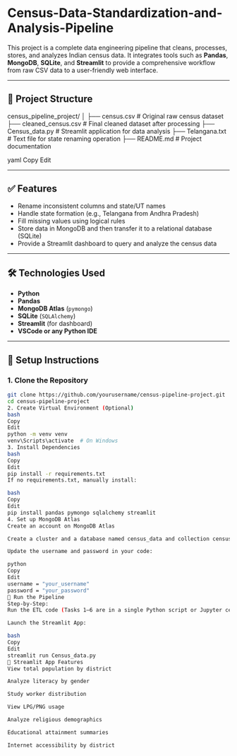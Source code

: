 # Census-Data-Standardization-and-Analysis-Pipeline
This project is a complete data engineering pipeline that cleans, processes, stores, and analyzes Indian census data. It integrates tools such as **Pandas**, **MongoDB**, **SQLite**, and **Streamlit** to provide a comprehensive workflow from raw CSV data to a user-friendly web interface.

---

## 📁 Project Structure

census_pipeline_project/
│
├── census.csv # Original raw census dataset
├── cleaned_census.csv # Final cleaned dataset after processing
├── Census_data.py # Streamlit application for data analysis
├── Telangana.txt # Text file for state renaming operation
├── README.md # Project documentation

yaml
Copy
Edit

---

## ✅ Features

- Rename inconsistent columns and state/UT names
- Handle state formation (e.g., Telangana from Andhra Pradesh)
- Fill missing values using logical rules
- Store data in MongoDB and then transfer it to a relational database (SQLite)
- Provide a Streamlit dashboard to query and analyze the census data

---

## 🛠️ Technologies Used

- **Python**
- **Pandas**
- **MongoDB Atlas** (`pymongo`)
- **SQLite** (`SQLAlchemy`)
- **Streamlit** (for dashboard)
- **VSCode or any Python IDE**

---

## 🔧 Setup Instructions

### 1. Clone the Repository

```bash
git clone https://github.com/yourusername/census-pipeline-project.git
cd census-pipeline-project
2. Create Virtual Environment (Optional)
bash
Copy
Edit
python -m venv venv
venv\Scripts\activate  # On Windows
3. Install Dependencies
bash
Copy
Edit
pip install -r requirements.txt
If no requirements.txt, manually install:

bash
Copy
Edit
pip install pandas pymongo sqlalchemy streamlit
4. Set up MongoDB Atlas
Create an account on MongoDB Atlas

Create a cluster and a database named census_data and collection census

Update the username and password in your code:

python
Copy
Edit
username = "your_username"
password = "your_password"
🚀 Run the Pipeline
Step-by-Step:
Run the ETL code (Tasks 1–6 are in a single Python script or Jupyter cells)

Launch the Streamlit App:

bash
Copy
Edit
streamlit run Census_data.py
📌 Streamlit App Features
View total population by district

Analyze literacy by gender

Study worker distribution

View LPG/PNG usage

Analyze religious demographics

Educational attainment summaries

Internet accessibility by district

